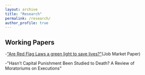 ```yaml
---
layout: archive
title: "Research"
permalink: /research/
author_profile: true
---
```


## Working Papers
-["Are Red Flag Laws a green light to save lives?"](/files/Red_Flag_Law_Paper_JMP.pdf)(Job Market Paper)

-"Hasn’t Capital Punishment Been Studied to Death? A Review of Moratoriums on Executions"
